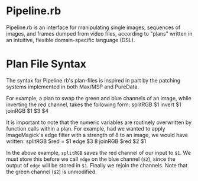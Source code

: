 # Pipeline.rb
Pipeline.rb is an interface for manipulating single images, sequences of
images, and frames dumped from video files, according to "plans" written in an
intuitive, flexible domain-specific language (DSL).

# Plan File Syntax
The syntax for Pipeline.rb's plan-files is inspired in part by the patching
systems implemented in both Max/MSP and PureData.

For example, a plan to swap the green and blue channels of an image, while
inverting the red channel, takes the following form:
	splitRGB $1
	invert $1
	joinRGB $1 $3 $4

It is important to note that the numeric variables are routinely overwritten by
function calls within a plan. For example, had we wanted to apply ImageMagick's
edge filter with a strength of 8 to an image, we would have written:
	splitRGB
	$red = $1
	edge $3 8
	joinRGB $red $2 $1

In the above example, `splitRGB` saves the red channel of our input to `$1`. We
must store this before we call `edge` on the blue channel (`$2`), since the
output of `edge` will be stored in `$1`. Finally we rejoin the channels. Note
that the green channel (`$2`) is unmodified.
